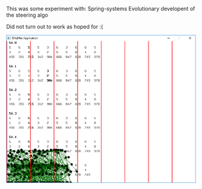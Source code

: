 This was some experiment with:
Spring-systems
Evolutionary developent of the steering algo

Did not turn out to work as hoped for :(

![alt tag](https://github.com/eme64/Hobby-Projects-Archive/blob/master/BlitzMax%20Projects/Simulations/evolution/v1/img1.png?raw=true "evolution")
